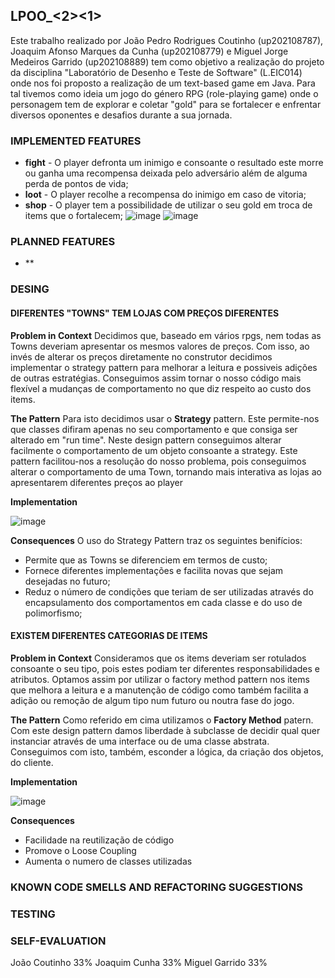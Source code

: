 ## LPOO_<2><1>
Este trabalho realizado por João Pedro Rodrigues Coutinho (up202108787), Joaquim Afonso Marques da Cunha (up202108779) e Miguel Jorge Medeiros Garrido (up202108889) tem como objetivo a realização do projeto da disciplina "Laboratório de Desenho e Teste de Software" (L.EIC014) onde nos foi proposto a realização de um text-based game em Java. 
Para tal tivemos como ideia um jogo do género RPG (role-playing game) onde o personagem tem de explorar e coletar "gold" para se fortalecer e enfrentar diversos oponentes e desafios durante a sua jornada.


### IMPLEMENTED FEATURES
- **fight** - O player defronta um inimigo e consoante o resultado este morre ou ganha uma recompensa deixada pelo adversário além de alguma perda de pontos de vida;  
- **loot** - O player recolhe a recompensa do inimigo em caso de vitoria;  
- **shop** - O player tem a possibilidade de utilizar o seu gold em troca de items que o fortalecem;
![image](https://user-images.githubusercontent.com/93836408/204077928-7887bc97-78c4-42b4-8bb4-1fe1a1caa3af.png)
![image](https://user-images.githubusercontent.com/93836408/204077965-3bb9b8c3-7237-4ef7-94a9-fdb84766a57a.png)


### PLANNED FEATURES
- **


### DESING
#### DIFERENTES "TOWNS" TEM LOJAS COM PREÇOS DIFERENTES
**Problem in Context**
Decidimos que, baseado em vários rpgs, nem todas as Towns deveriam apresentar os mesmos valores de preços. Com isso, ao invés de alterar os preços diretamente no construtor decidimos implementar o strategy pattern para melhorar a leitura e possiveis adições de outras estratégias. Conseguimos assim tornar o nosso código mais flexível a mudanças de comportamento no que diz respeito ao custo dos items. 

**The Pattern**
Para isto decidimos usar o **Strategy** pattern. Este permite-nos que classes difiram apenas no seu comportamento e que consiga ser alterado em "run time". Neste design pattern conseguimos alterar facilmente o comportamento de um objeto consoante a strategy. Este pattern facilitou-nos a resolução do nosso problema, pois conseguimos alterar o comportamento de uma Town, tornando mais interativa as lojas ao apresentarem diferentes preços ao player

**Implementation**

![image](https://user-images.githubusercontent.com/93836408/204079847-0df94821-a0a9-4f4b-993a-562486438b83.png)

**Consequences**
O uso do Strategy Pattern traz os seguintes benifícios:
- Permite que as Towns se diferenciem em termos de custo;
- Fornece diferentes implementações e facilita novas que sejam desejadas no futuro;
- Reduz o número de condições que teriam de ser utilizadas através do encapsulamento dos comportamentos em cada classe e do uso de polimorfismo;


#### EXISTEM DIFERENTES CATEGORIAS DE ITEMS
**Problem in Context**
Consideramos que os items deveriam ser rotulados consoante o seu tipo, pois estes podiam ter diferentes responsabilidades e atributos. Optamos assim por utilizar o factory method pattern nos items que melhora a leitura e a manutenção de código como também facilita a adição ou remoção de algum tipo num futuro ou noutra fase do jogo.

**The Pattern**
Como referido em cima utilizamos o **Factory Method** patern. Com este design pattern damos liberdade à subclasse de decidir qual quer instanciar através de uma interface ou de uma classe abstrata. Conseguimos com isto, também, esconder a lógica, da criação dos objetos, do cliente.

**Implementation**

![image](https://user-images.githubusercontent.com/93836408/204081445-4f4a9e5e-ef5d-4a82-a377-ab9f3e656b69.png)

**Consequences**
- Facilidade na reutilização de código
- Promove o Loose Coupling
- Aumenta o numero de classes utilizadas


### KNOWN CODE SMELLS AND REFACTORING SUGGESTIONS


### TESTING



### SELF-EVALUATION
João Coutinho 33%
Joaquim Cunha 33%
Miguel Garrido 33%

